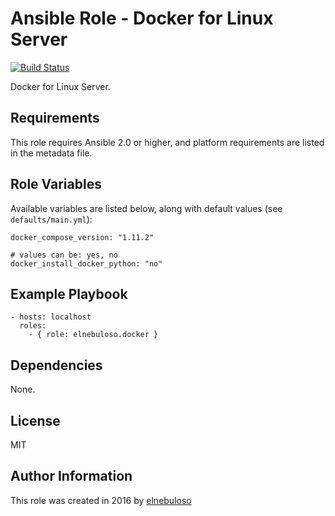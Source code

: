 # Ansible Role - Docker for Linux Server

[![Build Status](https://travis-ci.org/elnebuloso/ansible-role-docker.svg?branch=master)](https://travis-ci.org/elnebuloso/ansible-role-docker)

Docker for Linux Server.

## Requirements

This role requires Ansible 2.0 or higher, and platform requirements are listed in the metadata file.

## Role Variables

Available variables are listed below, along with default values (see `defaults/main.yml`):

```
docker_compose_version: "1.11.2"

# values can be: yes, no
docker_install_docker_python: "no"
```

## Example Playbook

```
- hosts: localhost
  roles:
    - { role: elnebuloso.docker }
```

## Dependencies

None.

##  License

MIT

##  Author Information

This role was created in 2016 by [elnebuloso](https://github.com/elnebuloso/)